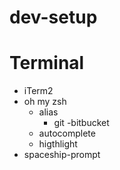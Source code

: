 # dev-setup

# Terminal

- iTerm2
- oh my zsh
    - alias
        - git
        -bitbucket
    - autocomplete
    - higthlight
- spaceship-prompt

